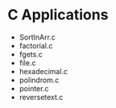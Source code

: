 # C Applications
* SortInArr.c
* factorial.c
* fgets.c
* file.c
* hexadecimal.c
* polindrom.c
* pointer.c
* reversetext.c
